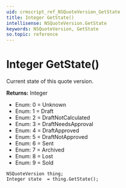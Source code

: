 ```yaml
---
uid: crmscript_ref_NSQuoteVersion_GetState
title: Integer GetState()
intellisense: NSQuoteVersion.GetState
keywords: NSQuoteVersion, GetState
so.topic: reference
---
```


# Integer GetState()

Current state of this quote version.

**Returns:** Integer

* Enum: 0 = Unknown
* Enum: 1 = Draft
* Enum: 2 = DraftNotCalculated
* Enum: 3 = DraftNeedsApproval
* Enum: 4 = DraftApproved
* Enum: 5 = DraftNotApproved
* Enum: 6 = Sent
* Enum: 7 = Archived
* Enum: 8 = Lost
* Enum: 9 = Sold

```crmscript
NSQuoteVersion thing;
Integer state  = thing.GetState();
```

